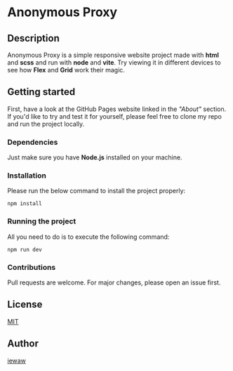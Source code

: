 # Anonymous Proxy

## Description

Anonymous Proxy is a simple responsive website project made with **html** and **scss** and run with **node** and **vite**. Try viewing it in different devices to see how **Flex** and **Grid** work their magic.

## Getting started

First, have a look at the GitHub Pages website linked in the *"About"* section. If you'd like to try and test it for yourself, please feel free to clone my repo and run the project locally.

### Dependencies
Just make sure you have **Node.js** installed on your machine.

### Installation
Please run the below command to install the project properly: 

```
npm install
```

### Running the project
All you need to do is to execute the following command:

```
npm run dev
```

### Contributions

Pull requests are welcome. For major changes, please open an issue first.

## License

[MIT](https://choosealicense.com/licenses/mit/)

## Author

[iewaw](https://github.com/iewaw)